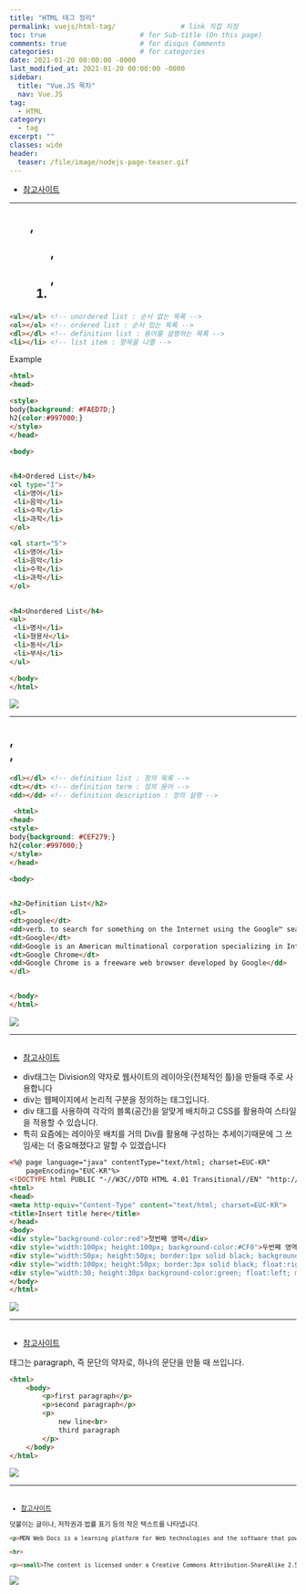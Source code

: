 ```yaml
---
title: "HTML 테그 정리"
permalink: vuejs/html-tag/                # link 직접 지정
toc: true                       # for Sub-title (On this page)
comments: true                  # for disqus Comments
categories:                     # for categories
date: 2021-01-20 00:00:00 -0000
last_modified_at: 2021-01-20 00:00:00 -0000
sidebar:
  title: "Vue.JS 목차"
  nav: Vue.JS
tag:
  - HTML
category:
  - tag
excerpt: ""
classes: wide
header:
  teaser: /file/image/nodejs-page-teaser.gif
---
```


* [참고사이트](https://aboooks.tistory.com/211?category=516603)

---

## <ul>, <ol>, <dl>, <li>

```html
<ul></ul> <!-- unordered list : 순서 없는 목록 -->
<ol></ol> <!-- ordered list : 순서 있는 목록 -->
<dl></dl> <!-- definition list : 용어를 설명하는 목록 -->
<li></li> <!-- list item : 항목을 나열 -->
```

Example

```html
<html>
<head>

<style>
body{background: #FAED7D;}
h2{color:#997000;}
</style>
</head>

<body>
 

<h4>Ordered List</h4>
<ol type="I">
 <li>영어</li>
 <li>음악</li>
 <li>수학</li>
 <li>과학</li>
</ol>

<ol start="5">
 <li>영어</li>
 <li>음악</li>
 <li>수학</li>
 <li>과학</li>
</ol>

 
<h4>Unordered List</h4>
<ul>
 <li>명사</li>
 <li>형용사</li>
 <li>동사</li>
 <li>부사</li>
</ul>

</body>
</html> 
```

![](/file/image/html-tag-1.png)

---

## <dl>, <dt>, <dd>

```html
<dl></dl> <!-- definition list : 정의 목록 -->
<dt></dt> <!-- definition term : 정의 용어 -->
<dd></dd> <!-- definition description : 정의 설명 -->
```

```html
 <html>
<head>
<style>
body{background: #CEF279;}
h2{color:#997000;}
</style>
</head>

<body>
 

<h2>Definition List</h2>
<dl>
<dt>google</dt>
<dd>verb. to search for something on the Internet using the Google™ search engine</dd>
<dt>Google</dt>
<dd>Google is an American multinational corporation specializing in Internet-related services and products.</dd>
<dt>Google Chrome</dt>
<dd>Google Chrome is a freeware web browser developed by Google</dd>
</dl>


</body>
</html> 
```

![](/file/image/html-tag-2.png)

---

## <div>

* [참고사이트](https://coding-factory.tistory.com/188)

- div태그는 Division의 약자로 웹사이트의 레이아웃(전체적인 틀)을 만들때 주로 사용합니다
- div는 웹페이지에서 논리적 구분을 정의하는 태그입니다. 
- div 태그를 사용하여 각각의 블록(공간)을 알맞게 배치하고 CSS를 활용하여 스타일을 적용할 수 있습니다. 
- 특히 요즘에는 레이아웃 배치를 거의 Div를 활용해 구성하는 추세이기때문에 그 쓰임새는 더 중요해졌다고 말할 수 있겠습니다

```html
<%@ page language="java" contentType="text/html; charset=EUC-KR"
    pageEncoding="EUC-KR"%>
<!DOCTYPE html PUBLIC "-//W3C//DTD HTML 4.01 Transitional//EN" "http://www.w3.org/TR/html4/loose.dtd">
<html>
<head>
<meta http-equiv="Content-Type" content="text/html; charset=EUC-KR">
<title>Insert title here</title>
</head>
<body>
<div style="background-color:red">첫번째 영역</div>
<div style="width:100px; height:100px; background-color:#CF0">두번째 영역</div>
<div style="width:50px; height:50px; border:1px solid black; background-color:yellow">세번째 영역</div>
<div style="width:100px; height:50px; border:3px solid black; float:right">네번째 영역</div>
<div style="width:30; height:30px background-color:green; float:left; margin:30px;">네번째 영역</div>
</body>
</html>
```

![](/file/image/html-tag-3.png)

---

## <p>

* [참고사이트](https://ofcourse.kr/html-course/p-%ED%83%9C%EA%B7%B8)

태그는 paragraph, 즉 문단의 약자로, 하나의 문단을 만들 때 쓰입니다.

```html
<html>
	<body>
		<p>first paragraph</p>
		<p>second paragraph</p>
		<p>
			new line<br>
			third paragraph
		</p>
	</body>
</html>
```

![](/file/image/html-tag-4.png)

---

## <small>

* [참고사이트](https://developer.mozilla.org/ko/docs/Web/HTML/Element/small)

덧붙이는 글이나, 저작권과 법률 표기 등의 작은 텍스트를 나타냅니다.

```html
<p>MDN Web Docs is a learning platform for Web technologies and the software that powers the Web.</p>

<hr>

<p><small>The content is licensed under a Creative Commons Attribution-ShareAlike 2.5 Generic License.</small></p>
```

![](/file/image/html-tag-5.png)
